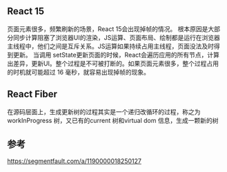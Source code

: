 ## React 15
页面元素很多，频繁刷新的场景，React 15会出现掉帧的情况。
根本原因是大部分同步计算阻塞了浏览器UI的渲染，JS运算、页面布局、绘制都是运行在浏览器主线程中，他们之间是互斥关系。JS运算如果持续占用主线程，页面没法及时得到更新。
当调用 setState更新页面的时候，React会遍历应用的所有节点，计算出差异，更新UI。整个过程是不可被打断的。如果页面元素很多，整个过程占用的时机就可能超过 16 毫秒，就容易出现掉帧的现象。

## React Fiber
在源码层面上，生成更新树的过程其实是一个递归改循环的过程，称之为 workInProgress 树，又已有的current 树和virtual dom 信息，生成一颗新的树

## 参考
https://segmentfault.com/a/1190000018250127